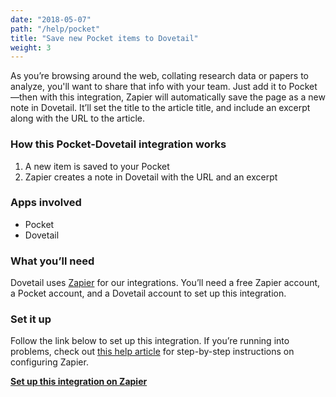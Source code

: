 ```yaml
---
date: "2018-05-07"
path: "/help/pocket"
title: "Save new Pocket items to Dovetail"
weight: 3
---
```


As you’re browsing around the web, collating research data or papers to analyze, you'll want to share that info with your team. Just add it to Pocket—then with this integration, Zapier will automatically save the page as a new note in Dovetail. It’ll set the title to the article title, and include an excerpt along with the URL to the article.

### How this Pocket-Dovetail integration works

1. A new item is saved to your Pocket
2. Zapier creates a note in Dovetail with the URL and an excerpt

### Apps involved

- Pocket
- Dovetail

### What you’ll need

Dovetail uses [Zapier](https://zapier.com) for our integrations. You’ll need a free Zapier account, a Pocket account, and a Dovetail account to set up this integration.

### Set it up

Follow the link below to set up this integration. If you’re running into problems, check out [this help article](/help/zapier) for step-by-step instructions on configuring Zapier.

**[Set up this integration on Zapier](https://zapier.com/partner/embed/dovetail/create/18733)**
